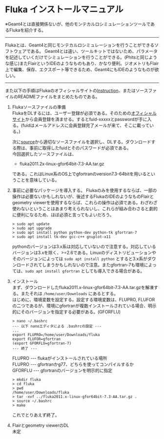# Fluka インストールマニュアル

※Geant4とは直接関係ないが、他のモンテカルロシミュレーションツールであるFlukaを紹介する。

***
Flukaとは、Geant4と同じモンテカルロシミュレーションを行うことができるソフトウェアである。
Geant4とは違い、ツールキットではないため、パラメータを記述していくだけでシミュレーションを行うことができる。(Phitsと同じような感じ)またFlairというIDEのようなものもあり、かなり便利。ジオメトリもFlair上で編集、保存、エクスポート等できるため、Geant4にもIDEのようなものが欲しい。
***

また以下の手順はFlukaのオフィシャルサイトの[Instruction](http://www.fluka.org/content/manuals/online/INDEX-fluka2011.html)、またはソースファイルのREADMEファイルをまとめたものである。

1. Flukaソースファイルの準備  
   FlukaをDLするには、ユーザー登録が必須である。そのための[オフィシャルサイト](https://www.fluka.org/fluka.php?id=secured_intro)から会員登録を済ませる。するとfuid-xxxxxとpasswordが手に入る。(fuidはメールアドレスに会員登録完了メールが来て、そこに載っている。)

   次に[source](https://www.fluka.org/fluka.php?id=download&sub=packages)から適切なソースファイルを選択し、DLする。ダウンロードする際は、事前に取得したfuidとそのパスワードが必須である。  
   今回選択したソースファイルは、  

   * fluka2011.2x-linux-gfor64bit-7.3-AA.tar.gz  

   である。これはLinux系のOS上でgfortranのversion7.3-64bitを用いるということを意味している。

2. 事前に必要なパッケージを導入する。
   Flukaのみを使用するならば、一部の操作は必要ないかもしれないが、後述するFlukaのIDEのようなものFlairとgeometry viewerを使用するならば、これらの操作は必須である。わざわざ使わないということはあまり考えられないし、これらが組み合わさると劇的に便利になるため、ほぼ必須と言ってもよいだろう。

   ```shell
   > sudo apt update
   > sudo apt upgrade
   > sudo apt install python python-dev python-tk gfortran-7
   > sudo apt install tk-dev gcc-c++ gnuplot-x11
   ```

   pythonのバージョンは3.x系は対応していないので注意する。対応しているバージョンは3.xを除く、>=2.6である。Linuxのディストリビューションやそのバージョンによっては `sudo apt install python` とすると3.x系がダウンロードされてしまうかもしれないので注意。またgfortran-7も環境によっては、`sudo apt install gfortran` としても導入できる場合がある。

3. インストール  
   まず、ダウンロードしたfluka2011.x-linux-gfor64bit-7.3-AA.tar.gzを解凍する。またそれは `/home/user/Downloads` にあるとする。  
   はじめに、環境変数を設定する。設定する環境変数は、FLUPRO, FLUFORの二つであるが、環境にgfortranが複数インストールされている場合、明示的にそのバージョンを指定する必要がある。(GFORFLU)

   ```shell
   > nano ~/.bashrc
   --- 以下 nanoエディタによる .bashrcの設定 ---
   ...
   export FLUPRO=/home/user/Downloads/fluka
   export FLUFOR=gfortran
   (export GFORFLU=gfortran-7)
   --- 終了 ---
   ```

   FLUPRO --- flukaがインストールされている場所  
   FLUPRO --- gfortranかg77、どちらを使ってコンパイルするか  
   GFORFLU --- gfortranのバージョンを明示的に指定  

   ```shell
   > mkdir fluka
   > cd fluka
   > pwd
   /home/user/Downloads/fluka
   > tar -xvf ../fluka2011.x-linux-gfor64bit-7.3-AA.tar.gz .
   > source ~/.bashrc
   > make
   ```

   これでとりあえず終了。

4. Flairとgeometry viewerのDL  
   未定